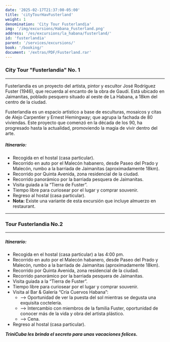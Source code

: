 ```yaml
---
date: '2025-02-17T21:37:00-05:00'
title: 'cityTourHavFusterland'
weight: 1
denomination: 'City Tour Fusterlandia'
img: '/img/excursions/Habana_Fusterland.png'
address: '/es/excursions/la_habana/fusterland/'
id: 'fusterlandia'
parent: '/services/excursions/'
book: '/booking/'
document: '/extras/PDF/Fusterland.rar'
---
```


### City Tour "Fusterlandia" No. 1
---

Fusterlandia es un proyecto del artista, pintor y escultor José Rodríguez Fuster (1946), que recuerda al encanto de la obra de Gaudí. Está ubicado en Jaimanitas, poblado pesquero situado al oeste de La Habana, a 18km del centro de la ciudad.

Fusterlandia es un espacio artístico a base de esculturas, mosaicos y citas de Alejo Carpentier y Ernest Hemingway; que agrupa la fachada de 80 viviendas. Este proyecto que comenzó en la década de los 90, ha progresado hasta la actualidad, promoviendo la magia de vivir dentro del arte.

##### Itinerario:
- Recogida en el hostal (casa particular).
- Recorrido en auto por el Malecón habanero, desde Paseo del Prado y Malecón, rumbo a la barriada de Jaimanitas (aproximadamente 18km).
- Recorrido por Quinta Avenida, zona residencial de la ciudad.
- Recorrido panorámico por la barriada pesquera de Jaimanitas.
- Visita guiada a la “Tierra de Fuster”.
- Tiempo libre para curiosear por el lugar y comprar souvenir.
- Regreso al hostal (casa particular).
- **Nota:** Existe una variante de esta excursión que incluye almuerzo en restaurant.


---


### Tour Fusterlandia No.2

--- 

##### Itinerario:
- Recogida en el hostal (casa particular) a las 4:00 pm.
- Recorrido en auto por el Malecón habanero, desde Paseo del Prado y Malecón, rumbo a la barriada de Jaimanitas (aproximadamente 18km).
- Recorrido por Quinta Avenida, zona residencial de la ciudad.
- Recorrido panorámico por la barriada pesquera de Jaimanitas.
- Visita guiada a la “Tierra de Fuster”.
- Tiempo libre para curiosear por el lugar y comprar souvenir.
- Visita al Bar & Galería “Cría Cuervos Habana”:
  - --> Oportunidad de ver la puesta del sol mientras se degusta una exquisita coctelería.
  - --> Intercambio con miembros de la familia Fuster, oportunidad de conocer más de la vida y obra del artista plástico. 
  - --> Cena.
- Regreso al hostal (casa particular).


**_TriniCuba les brinda el secreto para unas vacaciones felices._**